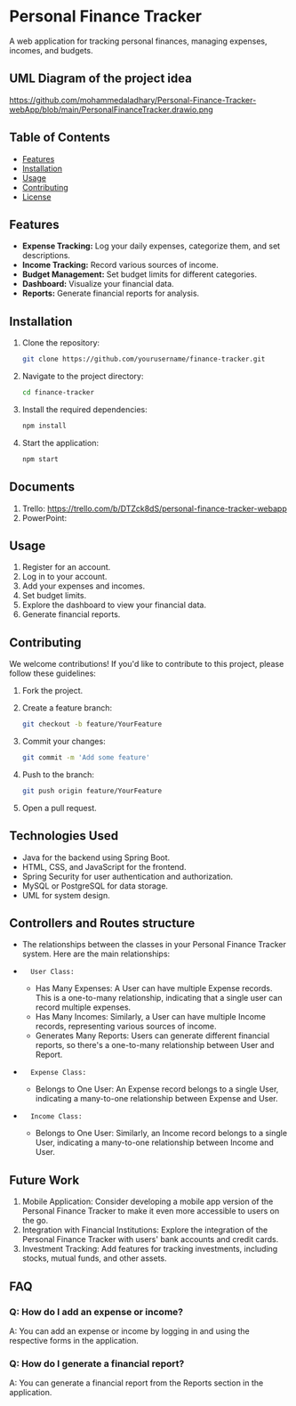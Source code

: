 # Personal Finance Tracker

A web application for tracking personal finances, managing expenses, incomes, and budgets.

## UML Diagram of the project idea
https://github.com/mohammedaladhary/Personal-Finance-Tracker-webApp/blob/main/PersonalFinanceTracker.drawio.png

## Table of Contents

- [Features](#features)
- [Installation](#installation)
- [Usage](#usage)
- [Contributing](#contributing)
- [License](#license)

## Features

- **Expense Tracking:** Log your daily expenses, categorize them, and set descriptions.
- **Income Tracking:** Record various sources of income.
- **Budget Management:** Set budget limits for different categories.
- **Dashboard:** Visualize your financial data.
- **Reports:** Generate financial reports for analysis.

## Installation

1. Clone the repository:

   ```bash
   git clone https://github.com/yourusername/finance-tracker.git
   ```

2. Navigate to the project directory:

   ```bash
   cd finance-tracker
   ```

3. Install the required dependencies:

   ```bash
   npm install
   ```

4. Start the application:

   ```bash
   npm start
   ```
## Documents

1. Trello: https://trello.com/b/DTZck8dS/personal-finance-tracker-webapp
2. PowerPoint: 

## Usage

1. Register for an account.
2. Log in to your account.
3. Add your expenses and incomes.
4. Set budget limits.
5. Explore the dashboard to view your financial data.
6. Generate financial reports.

## Contributing

We welcome contributions! If you'd like to contribute to this project, please follow these guidelines:

1. Fork the project.
2. Create a feature branch:

   ```bash
   git checkout -b feature/YourFeature
   ```

3. Commit your changes:

   ```bash
   git commit -m 'Add some feature'
   ```

4. Push to the branch:

   ```bash
   git push origin feature/YourFeature
   ```

5. Open a pull request.

## Technologies Used
- Java for the backend using Spring Boot.
- HTML, CSS, and JavaScript for the frontend.
- Spring Security for user authentication and authorization.
- MySQL or PostgreSQL for data storage.
- UML for system design.

## Controllers and Routes structure
- The relationships between the classes in your Personal Finance Tracker system. Here are the main relationships:
* 		User Class:
    * Has Many Expenses: A User can have multiple Expense records. This is a one-to-many relationship, indicating that a single user can record multiple expenses.
    * Has Many Incomes: Similarly, a User can have multiple Income records, representing various sources of income.
    * Generates Many Reports: Users can generate different financial reports, so there's a one-to-many relationship between User and Report.
* 		Expense Class:
    * Belongs to One User: An Expense record belongs to a single User, indicating a many-to-one relationship between Expense and User.
* 		Income Class:
    * Belongs to One User: Similarly, an Income record belongs to a single User, indicating a many-to-one relationship between Income and User.

## Future Work

1. Mobile Application: Consider developing a mobile app version of the Personal Finance Tracker to make it even more accessible to users on the go.
2. Integration with Financial Institutions: Explore the integration of the Personal Finance Tracker with users' bank accounts and credit cards.
3. Investment Tracking: Add features for tracking investments, including stocks, mutual funds, and other assets.

## FAQ

### Q: How do I add an expense or income?

A: You can add an expense or income by logging in and using the respective forms in the application.

### Q: How do I generate a financial report?

A: You can generate a financial report from the Reports section in the application.
